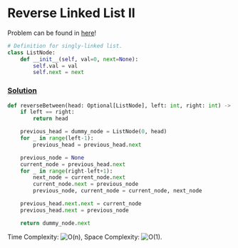 # Reverse Linked List II

Problem can be found in [here](https://leetcode.com/problems/reverse-linked-list-ii/)!

```python
# Definition for singly-linked list.
class ListNode:
    def __init__(self, val=0, next=None):
        self.val = val
        self.next = next
```

### [Solution](/Linked%20List/92-ReverseLinkedListII/solution.py)

```python
def reverseBetween(head: Optional[ListNode], left: int, right: int) -> Optional[ListNode]:
    if left == right:
        return head

    previous_head = dummy_node = ListNode(0, head)
    for _ in range(left-1):
        previous_head = previous_head.next

    previous_node = None
    current_node = previous_head.next
    for _ in range(right-left+1):
        next_node = current_node.next
        current_node.next = previous_node
        previous_node, current_node = current_node, next_node

    previous_head.next.next = current_node
    previous_head.next = previous_node

    return dummy_node.next
```

Time Complexity: ![O(n)](<https://latex.codecogs.com/svg.image?\inline&space;O(n)>), Space Complexity: ![O(1)](<https://latex.codecogs.com/svg.image?\inline&space;O(1)>).
